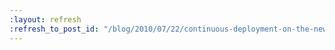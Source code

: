 ```yaml
---
:layout: refresh
:refresh_to_post_id: "/blog/2010/07/22/continuous-deployment-on-the-new-digg"
---
```

